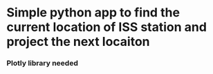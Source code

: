 # Simple python app to find the current location of ISS station and project the next locaiton
### Plotly library needed